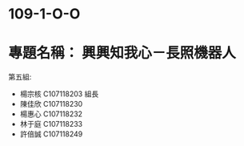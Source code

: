 # 109-1-O-O
# 專題名稱： 興興知我心－長照機器人
第五組:
  - 楊宗核 C107118203 組長  
  - 陳佳欣 C107118230
  - 楊惠心 C107118232 
  - 林于庭 C107118233
  - 許倍誠 C107118249

